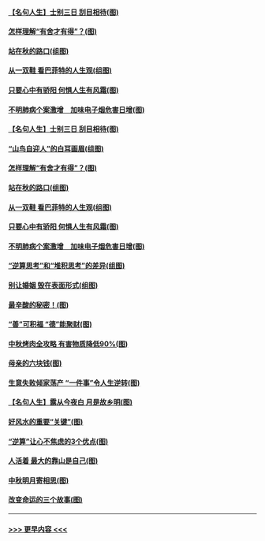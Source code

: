 #### [【名句人生】士别三日 刮目相待(图)](../pages/p8/906988.md?t=09150433) 
#### [怎样理解“有舍才有得”？(图)](../pages/p8/906872.md?t=09150433) 
#### [站在秋的路口(组图)](../pages/p8/906914.md?t=09150433) 
#### [从一双鞋 看巴菲特的人生观(组图)](../pages/p8/907311.md?t=09150433) 
#### [只要心中有骄阳 何惧人生有风霜(图)](../pages/p8/907320.md?t=09150433) 
#### [不明肺病个案激增　加味电子烟危害日增(图)](../pages/p8/907307.md?t=09150433) 
#### [【名句人生】士别三日 刮目相待(图)](../pages/p8/906988.md?t=09150433) 
#### [“山鸟自迎人”的白耳画眉(组图)](../pages/p8/907332.md?t=09150433) 
#### [怎样理解“有舍才有得”？(图)](../pages/p8/906872.md?t=09150433) 
#### [站在秋的路口(组图)](../pages/p8/906914.md?t=09150433) 
#### [从一双鞋 看巴菲特的人生观(组图)](../pages/p8/907311.md?t=09150433) 
#### [只要心中有骄阳 何惧人生有风霜(图)](../pages/p8/907320.md?t=09150433) 
#### [不明肺病个案激增　加味电子烟危害日增(图)](../pages/p8/907307.md?t=09150433) 
#### [“逆算思考”和“堆积思考”的差异(组图)](../pages/p8/907229.md?t=09150433) 
#### [别让婚姻 毁在表面形式(组图)](../pages/p8/907118.md?t=09150433) 
#### [最辛酸的秘密！(图)](../pages/p8/906327.md?t=09150433) 
#### [“善”可积福 “德”能聚财(图)](../pages/p8/906906.md?t=09150433) 
#### [中秋烤肉全攻略 有害物质降低90%(图)](../pages/p8/907227.md?t=09150433) 
#### [母亲的六块钱(图)](../pages/p8/907107.md?t=09150433) 
#### [生意失败倾家荡产 “一件事”令人生逆转(图)](../pages/p8/907101.md?t=09150433) 
#### [【名句人生】露从今夜白 月是故乡明(图)](../pages/p8/906558.md?t=09150433) 
#### [好风水的重要“关键”(图)](../pages/p8/907087.md?t=09150433) 
#### [“逆算”让心不焦虑的3个优点(图)](../pages/p8/907070.md?t=09150433) 
#### [人活着 最大的靠山是自己(图)](../pages/p8/906329.md?t=09150433) 
#### [中秋明月寄相思(图)](../pages/p8/906932.md?t=09150433) 
#### [改变命运的三个故事(图)](../pages/p8/906257.md?t=09150433) 

----
#### [ >>> 更早内容 <<< ](../indexes/p8-earlier.md)
